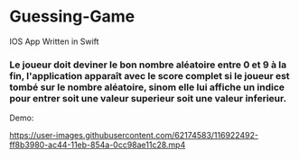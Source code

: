 
# Guessing-Game
IOS App Written in Swift

<h3>Le joueur doit deviner le bon nombre aléatoire entre 0 et 9 à la fin, l'application apparaît avec le score complet si le joueur est tombé sur le nombre aléatoire, sinom elle lui affiche un indice pour entrer soit une valeur superieur soit une valeur inferieur.</h3>

Demo:


https://user-images.githubusercontent.com/62174583/116922492-ff8b3980-ac44-11eb-854a-0cc98ae11c28.mp4

